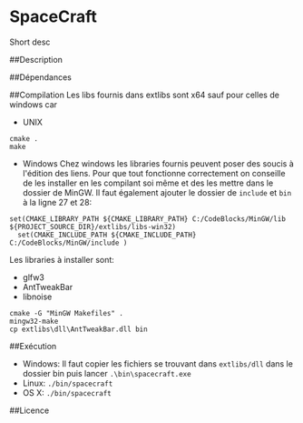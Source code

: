 SpaceCraft
===

Short desc

##Description

##Dépendances

##Compilation
Les libs fournis dans extlibs sont x64 sauf pour celles de windows car 

- UNIX
```
cmake .
make
```
- Windows
Chez windows les libraries fournis peuvent poser des soucis à l'édition des liens. Pour que tout fonctionne correctement on conseille de les installer en les compilant soi même et des les mettre dans le dossier de MinGW. Il faut également ajouter le dossier de `include` et `bin` à la ligne 27 et 28:

```
set(CMAKE_LIBRARY_PATH ${CMAKE_LIBRARY_PATH} C:/CodeBlocks/MinGW/lib ${PROJECT_SOURCE_DIR}/extlibs/libs-win32)
  set(CMAKE_INCLUDE_PATH ${CMAKE_INCLUDE_PATH} C:/CodeBlocks/MinGW/include )
```

Les libraries à installer sont:

- glfw3
- AntTweakBar
- libnoise

```
cmake -G "MinGW Makefiles" .
mingw32-make
cp extlibs\dll\AntTweakBar.dll bin
```

##Exécution

- Windows: Il faut copier les fichiers se trouvant dans `extlibs/dll` dans le dossier bin puis lancer `.\bin\spacecraft.exe`
- Linux: `./bin/spacecraft`
- OS X: `./bin/spacecraft`

##Licence
